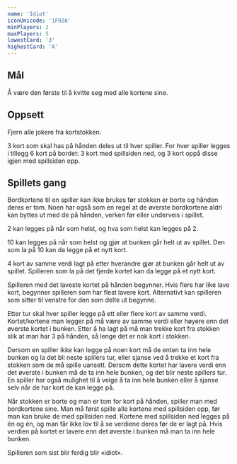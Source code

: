 ```yaml
---
name: 'Idiot'
iconUnicode: '1F92A'
minPlayers: 2
maxPlayers: 5
lowestCard: '3'
highestCard: 'A'
---
```

## Mål

Å være den første til å kvitte seg med alle kortene sine.

## Oppsett

Fjern alle jokere fra kortstokken.

3 kort som skal has på hånden deles ut til hver spiller. For hver spiller legges
i tillegg 6 kort på bordet: 3 kort med spillsiden ned, og 3 kort oppå disse igjen
med spillsiden opp.

## Spillets gang

Bordkortene til en spiller kan ikke brukes før stokken er borte og hånden deres
er tom. Noen har også som en regel at de øverste bordkortene aldri kan byttes ut
med de på hånden, verken før eller underveis i spillet.

2 kan legges på når som helst, og hva som helst kan legges på 2.

10 kan legges på når som helst og gjør at bunken går helt ut av spillet. Den som
la på 10 kan da legge på et nytt kort.

4 kort av samme verdi lagt på etter hverandre gjør at bunken går helt ut av spillet.
Spilleren som la på det fjerde kortet kan da legge på et nytt kort.

Spilleren med det laveste kortet på hånden begynner. Hvis flere har like lave kort,
begynner spilleren som har flest lavere kort. Alternativt kan spilleren som sitter til venstre for den som delte ut begynne.

Etter tur skal hver spiller legge på ett eller flere kort av samme verdi.
Kortet/kortene man legger på må være av samme verdi eller høyere enn det øverste
kortet i bunken. Etter å ha lagt på må man trekke kort fra stokken slik at man har
3 på hånden, så lenge det er nok kort i stokken.

Dersom en spiller ikke kan legge på noen kort må de enten ta inn hele bunken og la
det bli neste spillers tur, eller sjanse ved å trekke et kort fra stokken som de må
spille uansett. Dersom dette kortet har lavere verdi enn det øverste i bunken må de
ta inn hele bunken, og det blir neste spillers tur. En spiller har også mulighet
til å velge å ta inn hele bunken eller å sjanse selv når de har kort de kan legge
på.

Når stokken er borte og man er tom for kort på hånden, spiller man med bordkortene
sine. Man må først spille alle kortene med spillsiden opp, før man kan bruke de med
spillsiden ned. Kortene med spillsiden ned legges på én og én, og man får ikke lov
til å se verdiene deres før de er lagt på. Hvis verdien på kortet er lavere enn det
øverste i bunken må man ta inn hele bunken.

Spilleren som sist blir ferdig blir «idiot».
